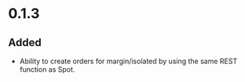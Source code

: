 # 0.1.3

## Added

- Ability to create orders for margin/isolated by using the same REST function as Spot.


